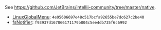 See https://github.com/JetBrains/intellij-community/tree/master/native.

* [LinuxGlobalMenu](./LinuxGlobalMenu): `4e95606697e48c517bcfa92655be7dc627c2be40`
* [fsNotifier](./fsNotifier): `f93937d167866171179b804c5ee4db735f6c6992`
